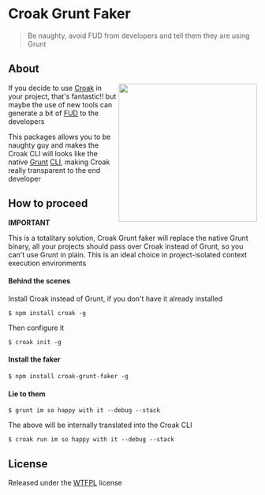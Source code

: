 # Croak Grunt Faker

> Be naughty, avoid FUD from developers and tell them they are using Grunt

## About


<img align="right" height="280" src="http://oi39.tinypic.com/2qmf5gh.jpg" style="float: right" />


If you decide to use [Croak][croak] in your project, that's fantastic!!
but maybe the use of new tools can generate a bit of [FUD][fud] to the developers

This packages allows you to be naughty guy and makes the Croak CLI will 
looks like the native [Grunt][grunt] [CLI][gruntcli], making Croak really transparent to the end developer

## How to proceed

**IMPORTANT**

This is a totalitary solution, Croak Grunt faker will replace the native Grunt binary,
all your projects should pass over Croak instead of Grunt, so you can't use Grunt in plain. 
This is an ideal choice in project-isolated context execution environments

#### Behind the scenes

Install Croak instead of Grunt, if you don't have it already installed
```
$ npm install croak -g
```

Then configure it
```
$ croak init -g
```

#### Install the faker

```
$ npm install croak-grunt-faker -g
```

#### Lie to them

```
$ grunt im so happy with it --debug --stack
```

The above will be internally translated into the Croak CLI
```
$ croak run im so happy with it --debug --stack
```

## License

Released under the [WTFPL][wtfpl] license

[croak]: https://github.com/AdesisNetlife/croak
[grunt]: http://gruntjs.com
[gruntcli]: http://gruntjs.com/using-the-cli
[fud]: http://es.wikipedia.org/wiki/Fear,_uncertainty_and_doubt
[wtfpl]: http://www.wtfpl.net/
